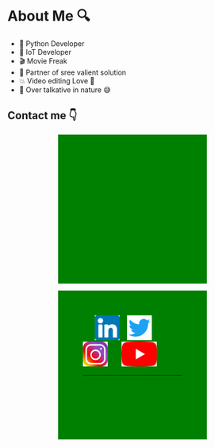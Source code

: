 #  About Me 🔍

- 🐍 Python Developer
- 📡 IoT Developer
- 🎬 Movie Freak
- 🐬 Partner of sree valient solution
- 💥 Video editing Love 🖤
- 🦷 Over talkative in nature 😅
## Contact me 👇
<style>
.zoom {
  padding: 50px;
  background-color: green;
  transition: transform .2s; /* Animation */
  width: 200px;
  height: 200px;
  margin: 0 auto;
}

.zoom:hover {
  transform: scale(1.5); /* (150% zoom - Note: if the zoom is too large, it will go outside of the viewport) */
}
</style>
<div class="zoom"></div>

[<div class="zoom" img height="50" src="https://github.com/ParameswaranP/Assets/blob/main/Gmail.png" />][gmail]  &nbsp;&nbsp; &nbsp;&nbsp;
[<img height="50" src="https://github.com/ParameswaranP/Assets/blob/main/Linkedin.png" />][Linkedin] &nbsp;&nbsp;
[<img height="50" src="https://github.com/ParameswaranP/Assets/blob/main/Twitter.png" />][Twitter] &nbsp;&nbsp;
[<img height="50" src="https://github.com/ParameswaranP/Assets/blob/main/Instagram.png" />][Instagram] &nbsp;&nbsp; &nbsp;&nbsp;
[<img height="50" src="https://github.com/ParameswaranP/Assets/blob/main/Youtube.png" />][Youtube]
<br />
<hr />

[gmail]: mailto:paramupanneerselvam@gmail.com
[Linkedin]: https://linkedin.com/in/parameswaran-panneerselvam-586a4a128/
[Twitter]: https://twitter.com/Parames17807896
[Instagram]: https://instagram.com/paramesh_ram_
[Youtube]: https://studio.youtube.com/channel/UC-emEiPjAFEyXSLtm8wbehw
